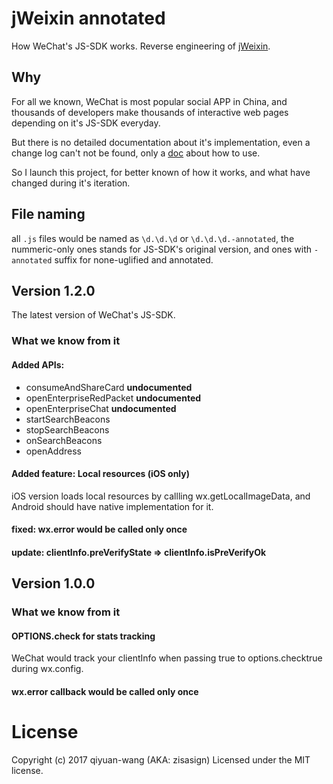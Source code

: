 # jWeixin annotated

How WeChat's JS-SDK works. Reverse engineering of [jWeixin](http://res.wx.qq.com/open/js/jweixin-1.2.0.js).

## Why

For all we known, WeChat is most popular social APP in China, and thousands of developers make thousands of interactive web pages depending on it's JS-SDK everyday.

But there is no detailed documentation about it's implementation, even a change log can't not be found, only a [doc](https://mp.weixin.qq.com/wiki?t=resource/res_main&id=mp1421141115) about how to use.

So I launch this project, for better known of how it works, and what have changed during it's iteration.

## File naming

all `.js` files would be named as `\d.\d.\d` or `\d.\d.\d.-annotated`, the nummeric-only ones stands for JS-SDK's original version, and ones with `-annotated` suffix for none-uglified and annotated.

## Version 1.2.0

The latest version of WeChat's JS-SDK.

### What we know from it

#### Added APIs:

 - consumeAndShareCard **undocumented**
 - openEnterpriseRedPacket **undocumented**
 - openEnterpriseChat **undocumented**
 - startSearchBeacons
 - stopSearchBeacons
 - onSearchBeacons
 - openAddress

#### Added feature: Local resources (iOS only)

iOS version loads local resources by callling wx.getLocalImageData, and Android should have native implementation for it.

#### fixed: wx.error would be called only once

#### update: clientInfo.preVerifyState => clientInfo.isPreVerifyOk

## Version 1.0.0

### What we know from it

#### OPTIONS.check for stats tracking

WeChat would track your clientInfo when passing true to options.checktrue during wx.config.


#### wx.error callback would be called only once


# License

Copyright (c) 2017 qiyuan-wang (AKA: zisasign)
Licensed under the MIT license.
